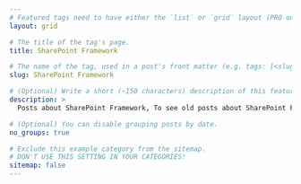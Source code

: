 ```yaml
---
# Featured tags need to have either the `list` or `grid` layout (PRO only).
layout: grid

# The title of the tag's page.
title: SharePoint Framework

# The name of the tag, used in a post's front matter (e.g. tags: [<slug>]).
slug: SharePoint Framework

# (Optional) Write a short (~150 characters) description of this featured tag.
description: >
  Posts about SharePoint Framework, To see old posts about SharePoint Framework, check out the [SharePoint Framework](https://mohamadamer.com/blog/sharepoint-framework) category.

# (Optional) You can disable grouping posts by date.
no_groups: true

# Exclude this example category from the sitemap.
# DON'T USE THIS SETTING IN YOUR CATEGORIES!
sitemap: false
---
```

